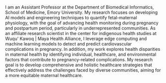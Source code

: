 
I am an Assistant Professor at the Department of Biomedical Informatics, School of Medicine, Emory University. My research focuses on developing AI models and engineering techniques to quantify fetal-maternal physiology, with the goal of advancing health monitoring during pregnancy and postpartum period, particularly in underrepresented communities. As an affiliate research scientist in the center for indigenous health studies at Wuqu' Kawoq | Maya Health Alliance, I leverage edge computing and machine learning models to detect and predict cardiovascular complications in pregnancy. In addition, my work explores health disparities in maternal health by identifying individual, healthcare, and environmental factors that contribute to pregnancy-related complications. My research goal is to develop comprehensive and holistic healthcare strategies that effectively address the challenges faced by diverse communities, aiming for a more equitable maternal healthcare.

